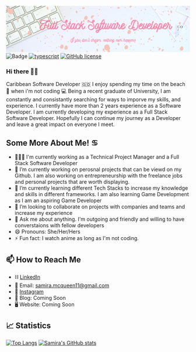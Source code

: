 ![Banner](assets/devBanner.png)
![Badge](https://komarev.com/ghpvc/?username=smcqueen-95&color=ff69b4) 
[![typescript](https://img.shields.io/badge/TypeScript-Fan-FF69B4.svg?logo=typescript&logoWidth=20)](https://github.com/smcqueen-95)
[![GitHub license](https://img.shields.io/github/license/smcqueen-95/smcqueen-95?color=ff69b4&label=License)](https://github.com/smcqueen-95/smcqueen-95)


### Hi there 👋🏽
Caribbean Software Developer 🇬🇩 I enjoy spending my time on the beach 🌊 when i'm not coding 💻
Being a recent graduate of University, I am constantly and consistantly searching for ways to imporve my skills, and experience. I currently have more than 2 years experience as a Software Developer. I am currently developing my experience as a Full Stack Software Developer. Hopefully I can continue my journey as a Developer and leave a great impact on everyone I meet. 

## Some More About Me! ♋️
- 👩🏽‍💻 I'm currently working as a Technical Project Manager and a Full Stack Software Developer
- 🔭 I’m currently working on perosnal projects that can be viewd on my Github. I am also working on entrepreneurship with the freelance jobs and personal projects that are worth displaying. 
- 🌱 I’m currently learning different Tech Stacks to increase my knowledge and skills in different frameworks. I am also learning Game Development as I am an aspiring Game Developer
- 👯 I’m looking to collaborate on projects with companies and teams and increase my experience 
- 💬 Ask me about anything. I'm outgoing and friendly and willing to have converstaions with fellow developers
- 😄 Pronouns: She/Her/Hers
- ⚡ Fun fact: I watch anime as long as I'm not coding.

## 📫 How to Reach Me
- ⛓️ [LinkedIn](https://www.linkedin.com/in/samira-mc-queen-1882431a7/)
- 📨 Email: samira.mcqueen11@gmail.com
- 🤖 [Instagram](https://www.instagram.com/euphoricrasta/)
- 📄 Blog: Coming Soon
- 🖥 Website: Coming Soon

## 📈 Statistics

[![Top Langs](https://github-readme-stats.vercel.app/api/top-langs/?username=smcqueen-95&layout=compact)](https://github.com/smcqueen-95/github-readme-stats)       [![Samira's GitHub stats](https://github-readme-stats.vercel.app/api?username=smcqueen-95&show_icons=true&theme=omni)](https://github.com/smcqueen-95/github-readme-stats)

